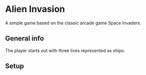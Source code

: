 # Alien Invasion
A simple game based on the classic arcade game Space Invaders.

## General info

The player starts out with three lives represented as ships.

## Setup

